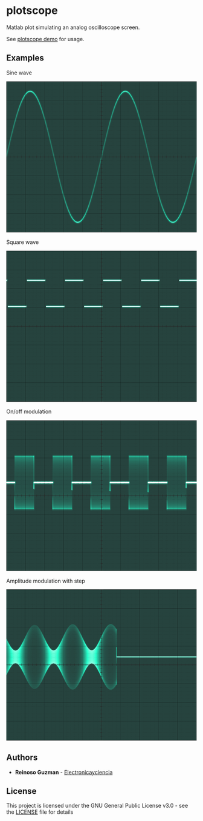 # plotscope
Matlab plot simulating an analog oscilloscope screen.

See [plotscope demo](plotscope_demo.m) for usage.

## Examples

Sine wave

<img src="img/sine.png" height="400">

Square wave

<img src="img/square.png" height="400">

On/off modulation

<img src="img/onoff.png" height="400">

Amplitude modulation with step

<img src="img/am_step.png" height="400">

## Authors

* **Reinoso Guzman** - [Electronicayciencia](http://electronicayciencia.blogspot.com/)

## License

This project is licensed under the GNU General Public License v3.0 - see the [LICENSE](LICENSE) file for details
